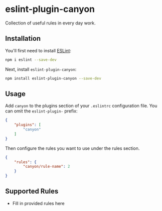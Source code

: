# eslint-plugin-canyon

Collection of useful rules in every day work.

## Installation

You'll first need to install [ESLint](https://eslint.org/):

```sh
npm i eslint --save-dev
```

Next, install `eslint-plugin-canyon`:

```sh
npm install eslint-plugin-canyon --save-dev
```

## Usage

Add `canyon` to the plugins section of your `.eslintrc` configuration file. You can omit the `eslint-plugin-` prefix:

```json
{
    "plugins": [
        "canyon"
    ]
}
```


Then configure the rules you want to use under the rules section.

```json
{
    "rules": {
        "canyon/rule-name": 2
    }
}
```

## Supported Rules

* Fill in provided rules here


